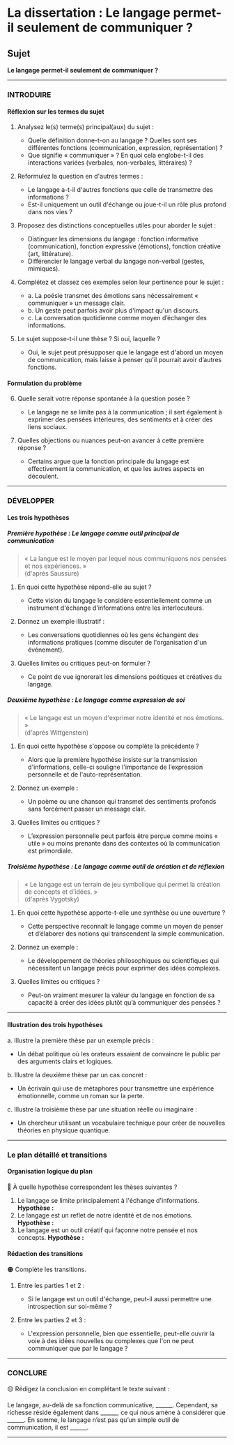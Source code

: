 # La dissertation : Le langage permet-il seulement de communiquer ?

## Sujet
**Le langage permet-il seulement de communiquer ?**

---

### INTRODUIRE

#### Réflexion sur les termes du sujet

1. Analysez le(s) terme(s) principal(aux) du sujet :
   - Quelle définition donne-t-on au langage ? Quelles sont ses différentes fonctions (communication, expression, représentation) ?
   - Que signifie « communiquer » ? En quoi cela englobe-t-il des interactions variées (verbales, non-verbales, littéraires) ?
   
2. Reformulez la question en d'autres termes :
   - Le langage a-t-il d'autres fonctions que celle de transmettre des informations ?
   - Est-il uniquement un outil d'échange ou joue-t-il un rôle plus profond dans nos vies ?

3. Proposez des distinctions conceptuelles utiles pour aborder le sujet :
   - Distinguer les dimensions du langage : fonction informative (communication), fonction expressive (émotions), fonction créative (art, littérature).
   - Différencier le langage verbal du langage non-verbal (gestes, mimiques).

4. Complétez et classez ces exemples selon leur pertinence pour le sujet :
   - a. La poésie transmet des émotions sans nécessairement « communiquer » un message clair.
   - b. Un geste peut parfois avoir plus d'impact qu'un discours.
   - c. La conversation quotidienne comme moyen d’échanger des informations.
   
5. Le sujet suppose-t-il une thèse ? Si oui, laquelle ?
   - Oui, le sujet peut présupposer que le langage est d'abord un moyen de communication, mais laisse à penser qu'il pourrait avoir d’autres fonctions.

#### Formulation du problème

6. Quelle serait votre réponse spontanée à la question posée ?
   - Le langage ne se limite pas à la communication ; il sert également à exprimer des pensées intérieures, des sentiments et à créer des liens sociaux.

7. Quelles objections ou nuances peut-on avancer à cette première réponse ?
   - Certains argue que la fonction principale du langage est effectivement la communication, et que les autres aspects en découlent.

---

### DÉVELOPPER

#### Les trois hypothèses

##### Première hypothèse : Le langage comme outil principal de communication

> « La langue est le moyen par lequel nous communiquons nos pensées et nos expériences. »  
> (d'après Saussure)

1. En quoi cette hypothèse répond-elle au sujet ?
   - Cette vision du langage le considère essentiellement comme un instrument d'échange d'informations entre les interlocuteurs.

2. Donnez un exemple illustratif :
   - Les conversations quotidiennes où les gens échangent des informations pratiques (comme discuter de l'organisation d'un événement).

3. Quelles limites ou critiques peut-on formuler ?
   - Ce point de vue ignorerait les dimensions poétiques et créatives du langage.

##### Deuxième hypothèse : Le langage comme expression de soi

> « Le langage est un moyen d'exprimer notre identité et nos émotions. »  
> (d'après Wittgenstein)

1. En quoi cette hypothèse s'oppose ou complète la précédente ?
   - Alors que la première hypothèse insiste sur la transmission d'informations, celle-ci souligne l'importance de l’expression personnelle et de l'auto-représentation.

2. Donnez un exemple :
   - Un poème ou une chanson qui transmet des sentiments profonds sans forcément passer un message clair.

3. Quelles limites ou critiques ?
   - L’expression personnelle peut parfois être perçue comme moins « utile » ou moins prenante dans des contextes où la communication est primordiale.

##### Troisième hypothèse : Le langage comme outil de création et de réflexion

> « Le langage est un terrain de jeu symbolique qui permet la création de concepts et d'idées. »  
> (d'après Vygotsky)

1. En quoi cette hypothèse apporte-t-elle une synthèse ou une ouverture ?
   - Cette perspective reconnaît le langage comme un moyen de penser et d’élaborer des notions qui transcendent la simple communication.

2. Donnez un exemple :
   - Le développement de théories philosophiques ou scientifiques qui nécessitent un langage précis pour exprimer des idées complexes.

3. Quelles limites ou critiques ?
   - Peut-on vraiment mesurer la valeur du langage en fonction de sa capacité à créer des idées plutôt qu’à communiquer des pensées ?

---

#### Illustration des trois hypothèses

a. Illustre la première thèse par un exemple précis :
   - Un débat politique où les orateurs essaient de convaincre le public par des arguments clairs et logiques.

b. Illustre la deuxième thèse par un cas concret :
   - Un écrivain qui use de métaphores pour transmettre une expérience émotionnelle, comme un roman sur la perte.

c. Illustre la troisième thèse par une situation réelle ou imaginaire :
   - Un chercheur utilisant un vocabulaire technique pour créer de nouvelles théories en physique quantique.

---

### Le plan détaillé et transitions

#### Organisation logique du plan

🔴 À quelle hypothèse correspondent les thèses suivantes ?

1. Le langage se limite principalement à l'échange d'informations. **Hypothèse :**
2. Le langage est un reflet de notre identité et de nos émotions. **Hypothèse :**
3. Le langage est un outil créatif qui façonne notre pensée et nos concepts. **Hypothèse :**

#### Rédaction des transitions

🟠 Complète les transitions.

1. Entre les parties 1 et 2 :  
   - Si le langage est un outil d'échange, peut-il aussi permettre une introspection sur soi-même ?
   
2. Entre les parties 2 et 3 :  
   - L'expression personnelle, bien que essentielle, peut-elle ouvrir la voie à des idées nouvelles ou complexes que l'on ne peut communiquer que par le langage ?

---

### CONCLURE

🟡 Rédigez la conclusion en complétant le texte suivant :

Le langage, au-delà de sa fonction communicative, ______. Cependant, sa richesse réside également dans ______, ce qui nous amène à considérer que ______. En somme, le langage n’est pas qu’un simple outil de communication, il est ______.   

---